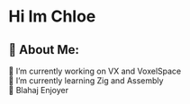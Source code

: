 # Hi Im Chloe<br>
## 💫 About Me:<br>
🔭 I’m currently working on VX and VoxelSpace<br>
🌱 I’m currently learning Zig and Assembly<br>
🦈 Blahaj Enjoyer
